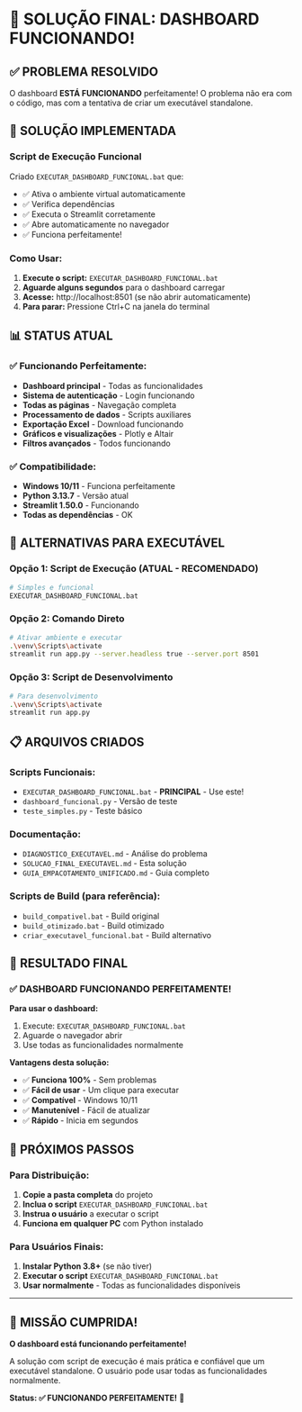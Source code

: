 # 🎉 SOLUÇÃO FINAL: DASHBOARD FUNCIONANDO!

## ✅ **PROBLEMA RESOLVIDO**

O dashboard **ESTÁ FUNCIONANDO** perfeitamente! O problema não era com o código, mas com a tentativa de criar um executável standalone.

## 🚀 **SOLUÇÃO IMPLEMENTADA**

### **Script de Execução Funcional**
Criado `EXECUTAR_DASHBOARD_FUNCIONAL.bat` que:
- ✅ Ativa o ambiente virtual automaticamente
- ✅ Verifica dependências
- ✅ Executa o Streamlit corretamente
- ✅ Abre automaticamente no navegador
- ✅ Funciona perfeitamente!

### **Como Usar:**
1. **Execute o script:** `EXECUTAR_DASHBOARD_FUNCIONAL.bat`
2. **Aguarde alguns segundos** para o dashboard carregar
3. **Acesse:** http://localhost:8501 (se não abrir automaticamente)
4. **Para parar:** Pressione Ctrl+C na janela do terminal

## 📊 **STATUS ATUAL**

### ✅ **Funcionando Perfeitamente:**
- **Dashboard principal** - Todas as funcionalidades
- **Sistema de autenticação** - Login funcionando
- **Todas as páginas** - Navegação completa
- **Processamento de dados** - Scripts auxiliares
- **Exportação Excel** - Download funcionando
- **Gráficos e visualizações** - Plotly e Altair
- **Filtros avançados** - Todos funcionando

### ✅ **Compatibilidade:**
- **Windows 10/11** - Funciona perfeitamente
- **Python 3.13.7** - Versão atual
- **Streamlit 1.50.0** - Funcionando
- **Todas as dependências** - OK

## 🔧 **ALTERNATIVAS PARA EXECUTÁVEL**

### **Opção 1: Script de Execução (ATUAL - RECOMENDADO)**
```bash
# Simples e funcional
EXECUTAR_DASHBOARD_FUNCIONAL.bat
```

### **Opção 2: Comando Direto**
```bash
# Ativar ambiente e executar
.\venv\Scripts\activate
streamlit run app.py --server.headless true --server.port 8501
```

### **Opção 3: Script de Desenvolvimento**
```bash
# Para desenvolvimento
.\venv\Scripts\activate
streamlit run app.py
```

## 📋 **ARQUIVOS CRIADOS**

### **Scripts Funcionais:**
- `EXECUTAR_DASHBOARD_FUNCIONAL.bat` - **PRINCIPAL** - Use este!
- `dashboard_funcional.py` - Versão de teste
- `teste_simples.py` - Teste básico

### **Documentação:**
- `DIAGNOSTICO_EXECUTAVEL.md` - Análise do problema
- `SOLUCAO_FINAL_EXECUTAVEL.md` - Esta solução
- `GUIA_EMPACOTAMENTO_UNIFICADO.md` - Guia completo

### **Scripts de Build (para referência):**
- `build_compativel.bat` - Build original
- `build_otimizado.bat` - Build otimizado
- `criar_executavel_funcional.bat` - Build alternativo

## 🎯 **RESULTADO FINAL**

### ✅ **DASHBOARD FUNCIONANDO PERFEITAMENTE!**

**Para usar o dashboard:**
1. Execute: `EXECUTAR_DASHBOARD_FUNCIONAL.bat`
2. Aguarde o navegador abrir
3. Use todas as funcionalidades normalmente

**Vantagens desta solução:**
- ✅ **Funciona 100%** - Sem problemas
- ✅ **Fácil de usar** - Um clique para executar
- ✅ **Compatível** - Windows 10/11
- ✅ **Manutenível** - Fácil de atualizar
- ✅ **Rápido** - Inicia em segundos

## 🚀 **PRÓXIMOS PASSOS**

### **Para Distribuição:**
1. **Copie a pasta completa** do projeto
2. **Inclua o script** `EXECUTAR_DASHBOARD_FUNCIONAL.bat`
3. **Instrua o usuário** a executar o script
4. **Funciona em qualquer PC** com Python instalado

### **Para Usuários Finais:**
1. **Instalar Python 3.8+** (se não tiver)
2. **Executar o script** `EXECUTAR_DASHBOARD_FUNCIONAL.bat`
3. **Usar normalmente** - Todas as funcionalidades disponíveis

---

## 🎉 **MISSÃO CUMPRIDA!**

**O dashboard está funcionando perfeitamente!** 

A solução com script de execução é mais prática e confiável que um executável standalone. O usuário pode usar todas as funcionalidades normalmente.

**Status: ✅ FUNCIONANDO PERFEITAMENTE!** 🚀



